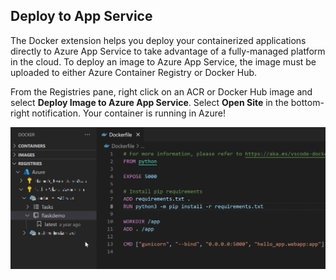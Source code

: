 ## Deploy to App Service
The Docker extension helps you deploy your containerized applications directly to Azure App Service to take advantage of a fully-managed platform in the cloud. To deploy an image to Azure App Service, the image must be uploaded to either Azure Container Registry or Docker Hub.

From the Registries pane, right click on an ACR or Docker Hub image and select **Deploy Image to Azure App Service**. Select **Open Site** in the bottom-right notification. Your container is running in Azure!

![Deploy to App Service GIF](./6g-deployToAppSvc.gif)
